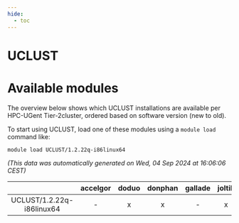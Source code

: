 ```yaml
---
hide:
  - toc
---
```


UCLUST
======

# Available modules


The overview below shows which UCLUST installations are available per HPC-UGent Tier-2cluster, ordered based on software version (new to old).

To start using UCLUST, load one of these modules using a `module load` command like:

```shell
module load UCLUST/1.2.22q-i86linux64
```

*(This data was automatically generated on Wed, 04 Sep 2024 at 16:06:06 CEST)*  

| |accelgor|doduo|donphan|gallade|joltik|shinx|skitty|
| :---: | :---: | :---: | :---: | :---: | :---: | :---: | :---: |
|UCLUST/1.2.22q-i86linux64|-|x|x|-|x|-|x|

